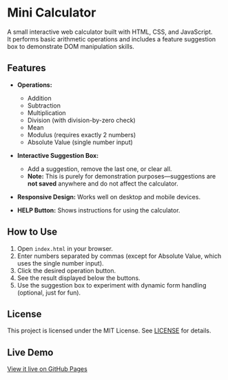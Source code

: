 # Mini Calculator

A small interactive web calculator built with HTML, CSS, and JavaScript.  
It performs basic arithmetic operations and includes a feature suggestion box to demonstrate DOM manipulation skills.

## Features

- **Operations:**  
  - Addition  
  - Subtraction  
  - Multiplication  
  - Division (with division-by-zero check)  
  - Mean  
  - Modulus (requires exactly 2 numbers)  
  - Absolute Value (single number input)

- **Interactive Suggestion Box:**  
  - Add a suggestion, remove the last one, or clear all.  
  - **Note:** This is purely for demonstration purposes—suggestions are **not saved** anywhere and do not affect the calculator.

- **Responsive Design:** Works well on desktop and mobile devices.

- **HELP Button:** Shows instructions for using the calculator.

## How to Use

1. Open `index.html` in your browser.  
2. Enter numbers separated by commas (except for Absolute Value, which uses the single number input).  
3. Click the desired operation button.  
4. See the result displayed below the buttons.  
5. Use the suggestion box to experiment with dynamic form handling (optional, just for fun).

## License

This project is licensed under the MIT License. See [LICENSE](LICENSE) for details.

## Live Demo

[View it live on GitHub Pages](https://miykh1.github.io/mini-calculator/)
